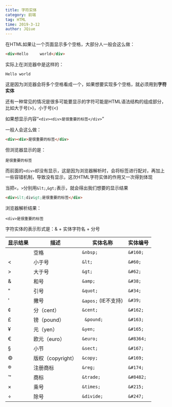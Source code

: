 ```yaml
---
title: 字符实体
category: 前端
tag: HTML
time: 2019-3-12
author: JQiue
---
```


在HTML如果让一个页面显示多个空格，大部分人一般会这么做：

```html
<div>Hello     world</div>
```

实际上在浏览器中是这样的：

`Hello world`

这是因为浏览器会将多个空格看成一个，如果想要实现多个空格，就必须用到**字符实体**

还有一种常见的情况是很多可能要显示的字符可能是HTML语法结构的组成部分，比如大于号(>)，小于号(<)

如果想显示内容“`<div><div>是很重要的标签</div>`”

一般人会这么做：

```html
<div><div>是很重要的标签</div>
```

但浏览器显示的是：

`是很重要的标签`

而前面的`<div>`却没有显示，这是因为浏览器解析时，会将标签进行配对，再加上一些容错机制，导致没有显示，这次HTML字符实体的作用又一次得到体现

当把`<`，`>`分别用`&lt;`,`&gt;`表示，就会得出我们想要的显示结果

```html
<div>&lt;div&gt;是很重要的标签</div>
```

浏览器解析结果：

`<div>是很重要的标签`

字符实体的表示形式是：& + 实体字符名 + 分号

显示结果 | 描述 |	实体名称	| 实体编号
---|---|---|---
&nbsp; |	空格	| `&nbsp;`|	`&#160;`
&lt; |	小于号	| `&lt;`	| `&#60;`
&gt;	| 大于号	| `&gt;`	| `&#62;`
&amp;	| 和号	| `&amp;`	| `&#38;`
&quot;	| 引号	| `&quot;` |	`&#34;`
&apos;	| 撇号 	| `&apos;` (IE不支持)	| `&#39;`
&cent;	| 分（cent）	| `&cent;`	| `&#162;`
&pound;| 镑（pound）	|` &pound;`	| `&#163;`
&yen;	| 元（yen）	| `&yen;`	| `&#165;`
&euro;	| 欧元（euro）	| `&euro;`	| `&#8364;`
&sect;	| 小节	| `&sect;`	| `&#167;`
&copy;	| 版权（copyright） |	`&copy;`	| `&#169;`
&reg;	| 注册商标	| `&reg;`	| `&#174;`
&trade;	| 商标	| `&trade;`	| `&#8482;`
&times;	| 乘号	| `&times;`	| `&#215;`
&divide;	| 除号	| `&divide;`	| `&#247;`
